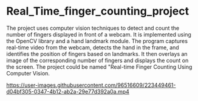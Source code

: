 # Real_Time_finger_counting_project
The project uses computer vision techniques to detect and count the number of fingers displayed in front of a webcam. It is implemented using the OpenCV library and a hand landmark module. The program captures real-time video from the webcam, detects the hand in the frame, and identifies the position of fingers based on landmarks. It then overlays an image of the corresponding number of fingers and displays the count on the screen. The project could be named "Real-time Finger Counting Using Computer Vision.


https://user-images.githubusercontent.com/96516609/223449461-d04bf305-0347-4b12-ab2a-29e77d392a0a.mp4


